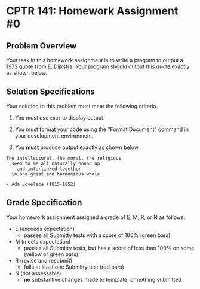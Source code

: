 # CPTR 141: Homework Assignment #0

## Problem Overview

Your task in this homework assignment is to write a program to output a 1972 quote from E. Dijkstra.  Your program should output this quote exactly as shown below.

## Solution Specifications

Your solution to this problem must meet the following criteria.

1. You must use `cout` to display output.

2. You must format your code using the "Format Document" command in your development environment.

3. You **must** produce output exactly as shown below.

```text
The intellectural, the moral, the religious
  seem to me all naturally bound up
    and interlinked together
  in one great and harmonious whole.

- Ada Lovelace (1815-1852)
```

## Grade Specification

Your homework assignment assigned a grade of E, M, R, or N as follows:

* E (exceeds expectation)
  * passes all Submitty tests with a score of 100% (green bars)
* M (meets expectation)
  * passes all Submitty tests, but has a score of less than 100% on some (yellow or green bars)
* R (revise and resubmit)
  * fails at least one Submitty test (red bars)
* N (not assessable)
  * **no** substantive changes made to template, or nothing submitted
